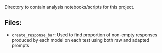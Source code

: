 Directory to contain analysis notebooks/scripts for this project.

## Files:
- `create_response_bar`: Used to find proportion of non-empty responses produced by each model on each test using both raw and adapted prompts